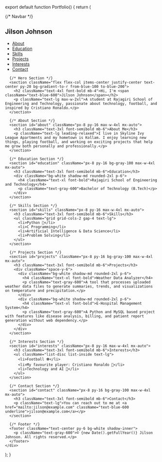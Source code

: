 export default function Portfolio() {
  return (
    <div className="min-h-screen bg-gray-50 text-gray-800">
      {/* Navbar */}
      <nav className="flex justify-between items-center px-8 py-4 shadow-md bg-white">
        <h1 className="text-2xl font-bold text-blue-600">Jilson Johnson</h1>
        <ul className="flex gap-6 text-lg">
          <li><a href="#about" className="hover:text-blue-500">About</a></li>
          <li><a href="#education" className="hover:text-blue-500">Education</a></li>
          <li><a href="#skills" className="hover:text-blue-500">Skills</a></li>
          <li><a href="#projects" className="hover:text-blue-500">Projects</a></li>
          <li><a href="#interests" className="hover:text-blue-500">Interests</a></li>
          <li><a href="#contact" className="hover:text-blue-500">Contact</a></li>
        </ul>
      </nav>

      {/* Hero Section */}
      <section className="flex flex-col items-center justify-center text-center py-20 bg-gradient-to-r from-blue-100 to-blue-200">
        <h2 className="text-4xl font-bold mb-4">Hi, I'm <span className="text-blue-600">Jilson Johnson</span></h2>
        <p className="text-lg max-w-2xl">A student at Rajagiri School of Engineering and Technology, passionate about technology, football, and inspired by Cristiano Ronaldo.</p>
      </section>

      {/* About Section */}
      <section id="about" className="px-8 py-16 max-w-4xl mx-auto">
        <h3 className="text-3xl font-semibold mb-6">About Me</h3>
        <p className="text-lg leading-relaxed">I live in Skyline Ivy League Apartments and my hometown is Kollam. I enjoy learning new things, playing football, and working on exciting projects that help me grow both personally and professionally.</p>
      </section>

      {/* Education Section */}
      <section id="education" className="px-8 py-16 bg-gray-100 max-w-4xl mx-auto">
        <h3 className="text-3xl font-semibold mb-6">Education</h3>
        <div className="bg-white shadow-md rounded-2xl p-6">
          <h4 className="text-xl font-bold">Rajagiri School of Engineering and Technology</h4>
          <p className="text-gray-600">Bachelor of Technology (B.Tech)</p>
        </div>
      </section>

      {/* Skills Section */}
      <section id="skills" className="px-8 py-16 max-w-4xl mx-auto">
        <h3 className="text-3xl font-semibold mb-6">Skills</h3>
        <ul className="grid grid-cols-2 gap-4 text-lg">
          <li>Python 🐍</li>
          <li>C Programming</li>
          <li>Artificial Intelligence & Data Science</li>
          <li>Problem Solving</li>
        </ul>
      </section>

      {/* Projects Section */}
      <section id="projects" className="px-8 py-16 bg-gray-100 max-w-4xl mx-auto">
        <h3 className="text-3xl font-semibold mb-6">Projects</h3>
        <div className="space-y-6">
          <div className="bg-white shadow-md rounded-2xl p-6">
            <h4 className="text-xl font-bold">Weather Data Analyzer</h4>
            <p className="text-gray-600">A tool that processes uploaded weather data files to generate summaries, trends, and visualizations on temperature and precipitation.</p>
          </div>
          <div className="bg-white shadow-md rounded-2xl p-6">
            <h4 className="text-xl font-bold">E-Hospital Management System</h4>
            <p className="text-gray-600">A Python and MySQL based project with features like disease analysis, billing, and patient report generation without web dependency.</p>
          </div>
        </div>
      </section>

      {/* Interests Section */}
      <section id="interests" className="px-8 py-16 max-w-4xl mx-auto">
        <h3 className="text-3xl font-semibold mb-6">Interests</h3>
        <ul className="list-disc list-inside text-lg">
          <li>Football ⚽</li>
          <li>My favourite player: Cristiano Ronaldo 🐐</li>
          <li>Technology and AI 🤖</li>
        </ul>
      </section>

      {/* Contact Section */}
      <section id="contact" className="px-8 py-16 bg-gray-100 max-w-4xl mx-auto">
        <h3 className="text-3xl font-semibold mb-6">Contact</h3>
        <p className="text-lg">You can reach out to me at <a href="mailto:jilson@example.com" className="text-blue-600 underline">jilson@example.com</a></p>
      </section>

      {/* Footer */}
      <footer className="text-center py-6 bg-white shadow-inner">
        <p className="text-gray-600">© {new Date().getFullYear()} Jilson Johnson. All rights reserved.</p>
      </footer>
    </div>
  );
}
